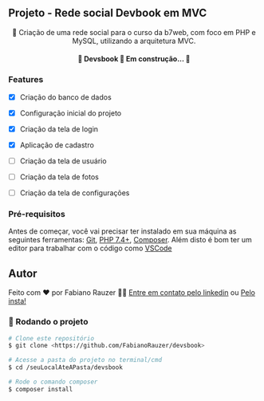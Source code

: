 ## Projeto - Rede social Devbook em MVC

<p align="center">🚀 Criação de uma rede social para o curso da b7web, com foco em PHP e MySQL, utilizando a arquitetura MVC. </p>
<h4 align="center"> 
	🚧  Devsbook 🚀 Em construção...  🚧
</h4>

### Features

- [x] Criação do banco de dados
- [x] Configuração inicial do projeto 
- [x] Criação da tela de login
- [x] Aplicação de cadastro
- [ ] Criação da tela de usuário
- [ ] Criação da tela de fotos
- [ ] Criação da tela de configurações


### Pré-requisitos

Antes de começar, você vai precisar ter instalado em sua máquina as seguintes ferramentas:
[Git](https://git-scm.com), [PHP 7.4+](https://www.php.net/downloads.php), [Composer](https://getcomposer.org/download/). 
Além disto é bom ter um editor para trabalhar com o código como [VSCode](https://code.visualstudio.com/)
## Autor

Feito com ❤️ por Fabiano Rauzer 👋🏽 
[Entre em contato pelo linkedin](https://www.linkedin.com/in/fabiano-rauzer/) ou [Pelo insta!](https://www.instagram.com/rauzer.fabiano/)

### 🎲 Rodando o projeto

```bash
# Clone este repositório
$ git clone <https://github.com/FabianoRauzer/devsbook>

# Acesse a pasta do projeto no terminal/cmd
$ cd /seuLocalAteAPasta/devsbook

# Rode o comando composer
$ composer install

